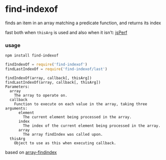 
# find-indexof

finds an item in an array matching a predicate function,
and returns its index

fast both when `thisArg` is used and also when it isn't: [jsPerf](http://jsperf.com/array-prototype-findindex-shims)

### usage
```bash
npm install find-indexof
```
```js
findIndexOf = require('find-indexof')
findLastIndexOf = require('find-indexof/last')
```
    findIndexOf(array, callback[, thisArg])
    findLastIndexOf(array, callback[, thisArg])
    Parameters:
      array
        The array to operate on.
      callback
        Function to execute on each value in the array, taking three arguments:
          element
            The current element being processed in the array.
          index
            The index of the current element being processed in the array.
          array
            The array findIndex was called upon.
      thisArg
        Object to use as this when executing callback.

based on [array-findindex](https://www.npmjs.org/package/array-findindex)

